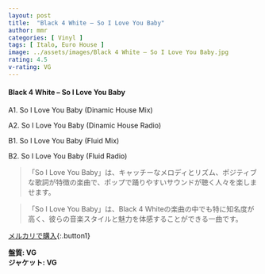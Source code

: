 ```yaml
---
layout: post
title:  "Black 4 White – So I Love You Baby"
author: mmr
categories: [ Vinyl ]
tags: [ Italo, Euro House ]
image: ../assets/images/Black 4 White – So I Love You Baby.jpg
rating: 4.5
v-rating: VG
---
```


#### Black 4 White – So I Love You Baby

A1. So I Love You Baby (Dinamic House Mix)

A2. So I Love You Baby (Dinamic House Radio)

B1. So I Love You Baby (Fluid Mix)

B2. So I Love You Baby (Fluid Radio)

> 「So I Love You Baby」は、キャッチーなメロディとリズム、ポジティブな歌詞が特徴の楽曲で、ポップで踊りやすいサウンドが聴く人々を楽しませます。

> 「So I Love You Baby」は、Black 4 Whiteの楽曲の中でも特に知名度が高く、彼らの音楽スタイルと魅力を体感することができる一曲です。


[メルカリで購入](https://jp.mercari.com/item/m99311765932){:.button1}

<div class="mt-4 mb-4 d-flex align-items-center">
<strong class="mr-1">盤質: VG</strong>
</div>
<div class="mt-4 mb-4 d-flex align-items-center">
<strong class="mr-1">ジャケット: VG</strong>
</div>
